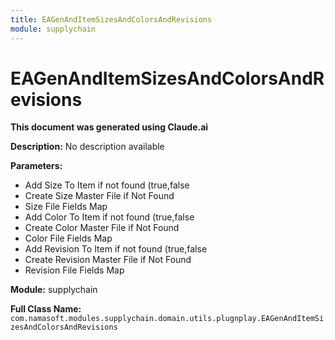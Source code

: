 ```yaml
---
title: EAGenAndItemSizesAndColorsAndRevisions
module: supplychain
---
```



<div class='entity-flows'>

# EAGenAndItemSizesAndColorsAndRevisions

**This document was generated using Claude.ai**

**Description:** No description available

**Parameters:**
- Add Size To Item if not found (true,false
- Create Size Master File if Not Found
- Size File Fields Map
- Add Color To Item if not found (true,false
- Create Color Master File if Not Found
- Color File Fields Map
- Add Revision To Item if not found (true,false
- Create Revision Master File if Not Found
- Revision File Fields Map

**Module:** supplychain

**Full Class Name:** `com.namasoft.modules.supplychain.domain.utils.plugnplay.EAGenAndItemSizesAndColorsAndRevisions`


</div>

